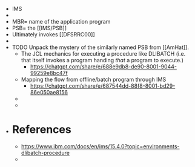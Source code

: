 - IMS
-
- MBR=  name of the application program
- PSB= the [[IMS/PSB]]
- Ultimately invokes [[DFSRRC00]]
-
- TODO Unpack the mystery of the similarly named PSB from [[AmHat]].
	- The JCL mechanics for executing a procedure like DLIBATCH (i.e. that itself invokes a program handing _that_ a program to execute.)
		- https://chatgpt.com/share/e/688e9db8-de90-8001-9044-99259e8bc47f
	- Mapping the flow from offline/batch program through IMS
		- https://chatgpt.com/share/e/687544dd-88f8-8001-bd29-86e050ae8156
	-
	-
- # References
	- https://www.ibm.com/docs/en/ims/15.4.0?topic=environments-dlibatch-procedure
	-
